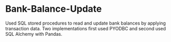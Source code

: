 # Bank-Balance-Update
Used SQL stored procedures to read and update bank balances by applying transaction data. Two implementations first used PYODBC and second used SQL Alchemy with Pandas.
